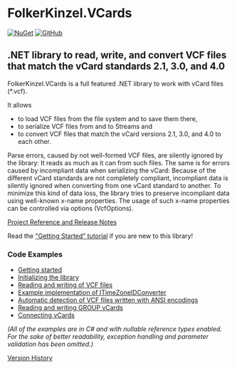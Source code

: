 # FolkerKinzel.VCards
[![NuGet](https://img.shields.io/nuget/v/FolkerKinzel.VCards)](https://www.nuget.org/packages/FolkerKinzel.VCards/)
[![GitHub](https://img.shields.io/github/license/FolkerKinzel/VCards)](https://github.com/FolkerKinzel/VCards/blob/master/LICENSE)

## .NET library to read, write, and convert VCF files that match the vCard standards 2.1, 3.0, and 4.0

FolkerKinzel.VCards is a full featured .NET library to work with vCard files (*.vcf).</para>

It allows
- to load VCF files from the file system and to save them there,</para>
- to serialize VCF files from and to Streams and</para>
- to convert VCF files that match the vCard versions 2.1, 3.0, and 4.0 to each other.</para>

Parse errors, caused by not well-formed VCF files, are silently ignored by the library: It reads as much as it can from such files.
The same is for errors caused by incompliant data when serializing the vCard: Because of the different vCard standards are not completely compliant, incompliant data is silently ignored when converting from one vCard standard to another. To minimize this kind of data loss, the library tries to preserve incompliant data using well-known x-name properties. The usage of such x-name properties can be controlled via options (VcfOptions).

[Project Reference and Release Notes](https://github.com/FolkerKinzel/VCards/releases/tag/v6.1.0)

Read the ["Getting Started" tutorial](https://github.com/FolkerKinzel/VCards/blob/master/src/Examples/GettingStarted.md) if you are new to this library!

### Code Examples
- [Getting started](https://github.com/FolkerKinzel/VCards/blob/master/src/Examples/GettingStarted.md)
- [Initializing the library](https://github.com/FolkerKinzel/VCards/blob/master/src/Examples/ApplicationRegistration.md)
- [Reading and writing of VCF files](https://github.com/FolkerKinzel/VCards/blob/master/src/Examples/VCardExample.cs)
- [Example implementation of ITimeZoneIDConverter](https://github.com/FolkerKinzel/VCards/blob/master/src/Examples/TimeZoneIDConverter.cs)
- [Automatic detection of VCF files written with ANSI encodings](https://github.com/FolkerKinzel/VCards/blob/master/src/Examples/AnsiFilterExample.cs)
- [Reading and writing GROUP vCards](https://github.com/FolkerKinzel/VCards/blob/master/src/Examples/VCard40Example.cs)
- [Connecting vCards](https://github.com/FolkerKinzel/VCards/blob/master/src/Examples/EmbeddedVCardExample.cs)

*_(All of the examples are in C# and with nullable reference types enabled. For the sake of 
better readability, exception handling and parameter validation has been omitted.)_*

[Version History](https://github.com/FolkerKinzel/VCards/releases)